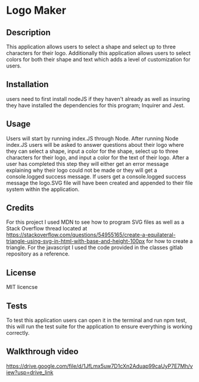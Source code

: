 # Logo Maker

## Description
            
This application allows users to select a shape and select up to three characters for their logo. Additionally this application allows users to select colors for both their shape and text which adds a level of customization for users. 
                       
## Installation

users need to first install nodeJS if they haven't already as well as insuring they have installed the dependencies for this program; Inquirer and Jest.
            
## Usage
            
Users will start by running index.JS through Node. After running Node index.JS users will be asked to answer questions about their logo where they can select a shape, input a color for the shape, select up to three characters for their logo, and input a color for the text of their logo. After a user has completed this step they will either get an error message explaining why their logo could not be made or they will get a console.logged success message. If users get a console.logged success message the logo.SVG file will have been created and appended to their file system within the application. 

## Credits

For this project I used MDN to see how to program SVG files as well as a Stack Overflow thread located at https://stackoverflow.com/questions/54955165/create-a-equilateral-triangle-using-svg-in-html-with-base-and-height-100px for how to create a triangle. For the javascript I used the code provided in the classes gitlab repository as a reference.
            
## License
            
MIT licencse

## Tests
            
To test this application users can open it in the terminal and run npm test, this will run the test suite for the application to ensure everything is working correctly.

## Walkthrough video 

https://drive.google.com/file/d/1JfLmx5uw7D1cXn2Aduap99caUyP7E7Mh/view?usp=drive_link
